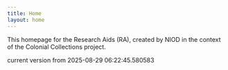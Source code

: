 ```yaml
---
title: Home
layout: home
---
```


This homepage for the Research Aids (RA), created by NIOD in the context of the Colonial Collections project. 


current version from 2025-08-29 06:22:45.580583